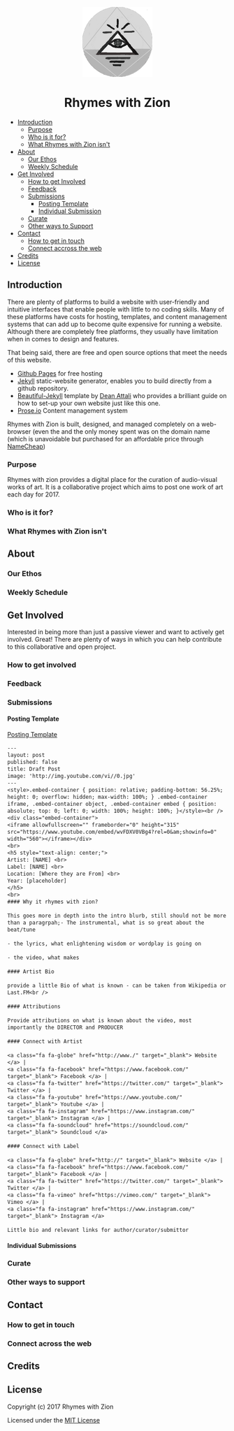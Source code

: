 <p align="center"><img src="img/rwz-small-logo.png"></p>
<h1 align="center">Rhymes with Zion</h1>

* [Introduction](#introduction)
   * [Purpose](#purpose)
   * [Who is it for?](#who-is-it-for)
   * [What Rhymes with Zion isn't](#what-rwz-isnt)
* [About ](#about)
   * [Our Ethos](#our-ethos)
   * [Weekly Schedule](#importing-vcards-cli-only)
* [Get Involved](#get-involved)
   * [How to get Involved](#setup-monica)
   * [Feedback](#feedback)
   * [Submissions](#submissions)
      * [Posting Template](#posting-template)
      * [Individual Submission](#individual-submission)
   * [Curate](#curate)
   * [Other ways to Support](#statistics)
* [Contact](#contact)
   * [How to get in touch](#how-to-get-in-touch)
   * [Connect accross the web](#connect-accross-the-web)
* [Credits](#credits)
* [License](#license)

## Introduction

There are plenty of platforms to build a website with user-friendly and intuitive interfaces that enable people with little to no coding skills. Many of these platforms have costs for hosting, templates, and content management systems that can add up to become quite expensive for running a website. Although there are completely free platforms, they usually have limitation when in comes to design and features.

That being said, there are free and open source options that meet the needs of this website.
* [Github Pages](https://pages.github.com/) for free hosting
* [Jekyll](https://jekyllrb.com/) static-website generator, enables you to build directly from a github repository.
* [Beautiful-Jekyll](https://github.com/daattali/beautiful-jekyll) template by [Dean Attali](http://deanattali.com) who provides a brilliant guide on how to set-up your own website just like this one.  
* [Prose.io](http://prose.io) Content management system

Rhymes with Zion is built, designed, and managed completely on a web-browser (even the and the only money spent was on the domain name (which is unavoidable but purchased for an affordable price through [NameCheap](http://namecheap.com/))

### Purpose

Rhymes with zion provides a digital place for the curation of audio-visual works of art. It is a collaborative project which aims to post one work of art each day for 2017.

### Who is it for?



### What Rhymes with Zion isn't



## About



### Our Ethos



### Weekly Schedule



## Get Involved

Interested in being more than just a passive viewer and want to actively get involved. Great! There are plenty of ways in which you can help contribute to this collaborative and open project.

### How to get involved

### Feedback



### Submissions

#### Posting Template

[Posting Template](https://github.com/rhymeswithzion/rhymeswithzion.github.io/blob/master/_posts/2017-05-26-draft-post.md)

```
---
layout: post
published: false
title: Draft Post
image: 'http://img.youtube.com/vi//0.jpg'
---
<style>.embed-container { position: relative; padding-bottom: 56.25%; height: 0; overflow: hidden; max-width: 100%; } .embed-container iframe, .embed-container object, .embed-container embed { position: absolute; top: 0; left: 0; width: 100%; height: 100%; }</style><br />
<div class="embed-container">
<iframe allowfullscreen="" frameborder="0" height="315" src="https://www.youtube.com/embed/wvFDXV0VBg4?rel=0&am;showinfo=0" width="560"></iframe></div>
<br>
<h5 style="text-align: center;">
Artist: [NAME] <br>
Label: [NAME] <br>
Location: [Where they are From] <br>
Year: [placeholder]
</h5>
<br>
#### Why it rhymes with zion?

This goes more in depth into the intro blurb, still should not be more than a paragrpah;- The instrumental, what is so great about the beat/tune

- the lyrics, what enlightening wisdom or wordplay is going on

- the video, what makes

#### Artist Bio

provide a little Bio of what is known - can be taken from Wikipedia or Last.FM<br />

#### Attributions

Provide attributions on what is known about the video, most importantly the DIRECTOR and PRODUCER

#### Connect with Artist

<a class="fa fa-globe" href="http://www./" target="_blank"> Website </a> |
<a class="fa fa-facebook" href="https://www.facebook.com/" target="_blank"> Facebook </a> |
<a class="fa fa-twitter" href="https://twitter.com/" target="_blank"> Twitter </a> |
<a class="fa fa-youtube" href="https://www.youtube.com/" target="_blank"> Youtube </a> |
<a class="fa fa-instagram" href="https://www.instagram.com/" target="_blank"> Instagram </a> |
<a class="fa fa-soundcloud" href="https://soundcloud.com/" target="_blank"> Soundcloud </a> 

#### Connect with Label 

<a class="fa fa-globe" href="http://" target="_blank"> Website </a> |
<a class="fa fa-facebook" href="https://www.facebook.com/" target="_blank"> Facebook </a> |
<a class="fa fa-twitter" href="https://twitter.com/" target="_blank"> Twitter </a> |
<a class="fa fa-vimeo" href="https://vimeo.com/" target="_blank"> Vimeo </a> |
<a class="fa fa-instagram" href="https://www.instagram.com/" target="_blank"> Instagram </a>

Little bio and relevant links for author/curator/submittor
```

#### Individual Submissions



### Curate



### Other ways to support



## Contact


### How to get in touch

### Connect across the web



## Credits


## License

Copyright (c) 2017 Rhymes with Zion

Licensed under the [MIT License](https://github.com/rhymeswithzion/rhymeswithzion.github.io/blob/master/LICENSE)

